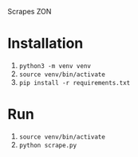 Scrapes ZON

# Installation

1. `python3 -m venv venv`
2. `source venv/bin/activate`
3. `pip install -r requirements.txt`

# Run

1. `source venv/bin/activate`
2. `python scrape.py`

